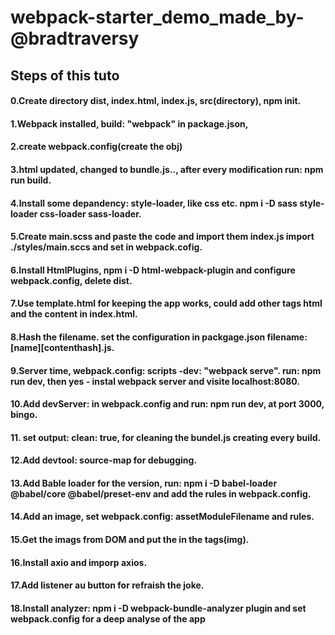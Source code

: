 # webpack-starter_demo_made_by-@bradtraversy
## Steps of this tuto
#### 0.Create directory dist, index.html, index.js, src(directory), npm init.
#### 1.Webpack installed, build: "webpack" in package.json, 
#### 2.create webpack.config(create the obj) 
#### 3.html updated, changed to bundle.js.., after every modification run: npm run build. 
#### 4.Install some depandency: style-loader, like css etc. npm i -D sass style-loader css-loader sass-loader. 
#### 5.Create main.scss and paste the code and import them index.js import ./styles/main.sccs and set in webpack.cofig.
#### 6.Install HtmlPlugins, npm i -D html-webpack-plugin and configure webpack.config, delete dist. 
#### 7.Use template.html for keeping the app works, could add other tags html and the content in index.html. 
#### 8.Hash the filename. set the configuration in packgage.json filename: [name][contenthash].js.
#### 9.Server time, webpack.config: scripts -dev: "webpack serve". run: npm run dev, then yes - instal webpack server and visite localhost:8080.
#### 10.Add devServer: in webpack.config and run: npm run dev, at port 3000, bingo. 
#### 11. set output: clean: true, for cleaning the bundel.js creating every build. 
#### 12.Add devtool: source-map for debugging. 
#### 13.Add Bable loader for the version, run: npm i -D babel-loader @babel/core @babel/preset-env and add the rules in webpack.config.
#### 14.Add an image, set webpack.config: assetModuleFilename and rules.
#### 15.Get the imags from DOM and put the in the tags(img).
#### 16.Install axio and imporp axios.
#### 17.Add listener au button for refraish the joke. 
#### 18.Install analyzer: npm i -D webpack-bundle-analyzer plugin and set webpack.config for a deep analyse of the app
